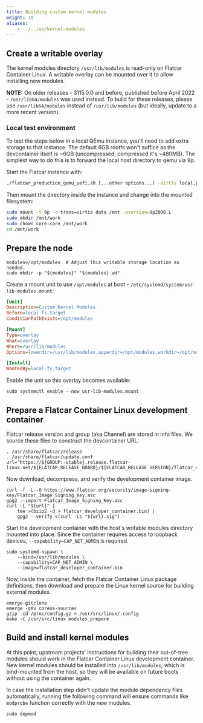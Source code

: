 ```yaml
---
title: Building custom kernel modules
weight: 10
aliases:
    - ../../os/kernel-modules
---
```


## Create a writable overlay

The kernel modules directory `/usr/lib/modules` is read-only on Flatcar Container Linux. A writable overlay can be mounted over it to allow installing new modules.

**NOTE:** On older releases - 3115.0.0 and before, published before April 2022 - `/usr/lib64/modules` was used instead.
To build for these releases, please use `/usr/lib64/modules` instead of `/usr/lib/modules` (but ideally, update to a more recent version).

### Local test environment

To test the steps below in a local QEmu instance, you'll need to add extra storage to that instance.
The default 6GB rootfs won't suffice as the devcontainer itself is ~6GB (uncompressed; compressed it's ~480MB).
The simplest way to do this is to forward the local host directory to qemu via 9p.

Start the Flatcar instance with:
```bash
./flatcar_production_qemu_uefi.sh [...other options...] -virtfs local,path="$(pwd)",mount_tag="data",security_model=none,id=data
```
Then mount the directory inside the instance and change into the mounted filesystem:
```bash
sudo mount -t 9p -o trans=virtio data /mnt -oversion=9p2000.L
sudo mkdir /mnt/work
sudo chown core:core /mnt/work
cd /mnt/work
```

## Prepare the node

```shell
modules=/opt/modules  # Adjust this writable storage location as needed.
sudo mkdir -p "${modules}" "${modules}.wd"
```

Create a mount unit to use `/opt/modules` at boot - `/etc/systemd/system/usr-lib-modules.mount`:
```ini
[Unit]
Description=Custom Kernel Modules
Before=local-fs.target
ConditionPathExists=/opt/modules

[Mount]
Type=overlay
What=overlay
Where=/usr/lib/modules
Options=lowerdir=/usr/lib/modules,upperdir=/opt/modules,workdir=/opt/modules.wd

[Install]
WantedBy=local-fs.target
```

Enable the unit so this overlay becomes available:

```shell
sudo systemctl enable --now usr-lib-modules.mount
```

## Prepare a Flatcar Container Linux development container

Flatcar release version and group (aka Channel) are stored in info files.
We source these files to construct the devcontainer URL:
```shell
. /usr/share/flatcar/release
. /usr/share/flatcar/update.conf
url="https://${GROUP:-stable}.release.flatcar-linux.net/${FLATCAR_RELEASE_BOARD}/${FLATCAR_RELEASE_VERSION}/flatcar_developer_container.bin.bz2"
```

Now download, decompress, and verify the development container image.

```shell
curl -f -L -O https://www.flatcar.org/security/image-signing-key/Flatcar_Image_Signing_Key.asc
gpg2 --import Flatcar_Image_Signing_Key.asc
curl -L "${url}" |
    tee >(bzip2 -d > flatcar_developer_container.bin) |
    gpg2 --verify <(curl -Ls "${url}.sig") -
```

Start the development container with the host's writable modules directory mounted into place.
Since the container requires access to loopback devices, `--capability=CAP_NET_ADMIN` is required.
```shell
sudo systemd-nspawn \
    --bind=/usr/lib/modules \
    --capability=CAP_NET_ADMIN \
    --image=flatcar_developer_container.bin
```

Now, inside the container, fetch the Flatcar Container Linux package definitions, then download and prepare the Linux kernel source for building external modules.

```shell
emerge-gitclone
emerge -gKv coreos-sources
gzip -cd /proc/config.gz > /usr/src/linux/.config
make -C /usr/src/linux modules_prepare
```

## Build and install kernel modules

At this point, upstream projects' instructions for building their out-of-tree modules should work in the Flatcar Container Linux development container. New kernel modules should be installed into `/usr/lib/modules`, which is bind-mounted from the host, so they will be available on future boots without using the container again.

In case the installation step didn't update the module dependency files automatically, running the following command will ensure commands like `modprobe` function correctly with the new modules.

```shell
sudo depmod
```
